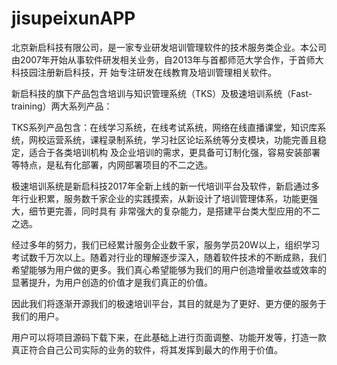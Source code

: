 # jisupeixunAPP
北京新启科技有限公司，是一家专业研发培训管理软件的技术服务类企业。本公司由2007年开始从事软件研发相关业务，自2013年与首都师范大学合作，于首师大科技园注册新启科技，开 始专注研发在线教育及培训管理相关软件。

新启科技的旗下产品包含培训与知识管理系统（TKS）及极速培训系统（Fast-training）两大系列产品：

TKS系列产品包含：在线学习系统，在线考试系统，网络在线直播课堂，知识库系统，网校运营系统，课程录制系统，学习社区论坛系统等分支模块，功能完善且稳定，适合于各类培训机构 及企业培训的需求，更具备可订制化强，容易安装部署等特点，是私有化部署，内网部署项目的不二之选。

极速培训系统是新启科技2017年全新上线的新一代培训平台及软件，新启通过多年行业积累，服务数千家企业的实践摸索，从新设计了培训管理体系，功能更强大，细节更完善，同时具有 非常强大的复杂能力，是搭建平台类大型应用的不二之选。

经过多年的努力，我们已经累计服务企业数千家，服务学员20W以上，组织学习考试数千万次以上。随着对行业的理解逐步深入，随着软件技术的不断成熟，我们希望能够为用户做的更多。我们真心希望能够为我们的用户创造增量收益或效率的显著提升，为用户创造的价值才是我们真正的价值。

因此我们将逐渐开源我们的极速培训平台，其目的就是为了更好、更方便的服务于我们的用户。

用户可以将项目源码下载下来，在此基础上进行页面调整、功能开发等，打造一款真正符合自己公司实际的业务的软件，将其发挥到最大的作用于价值。
